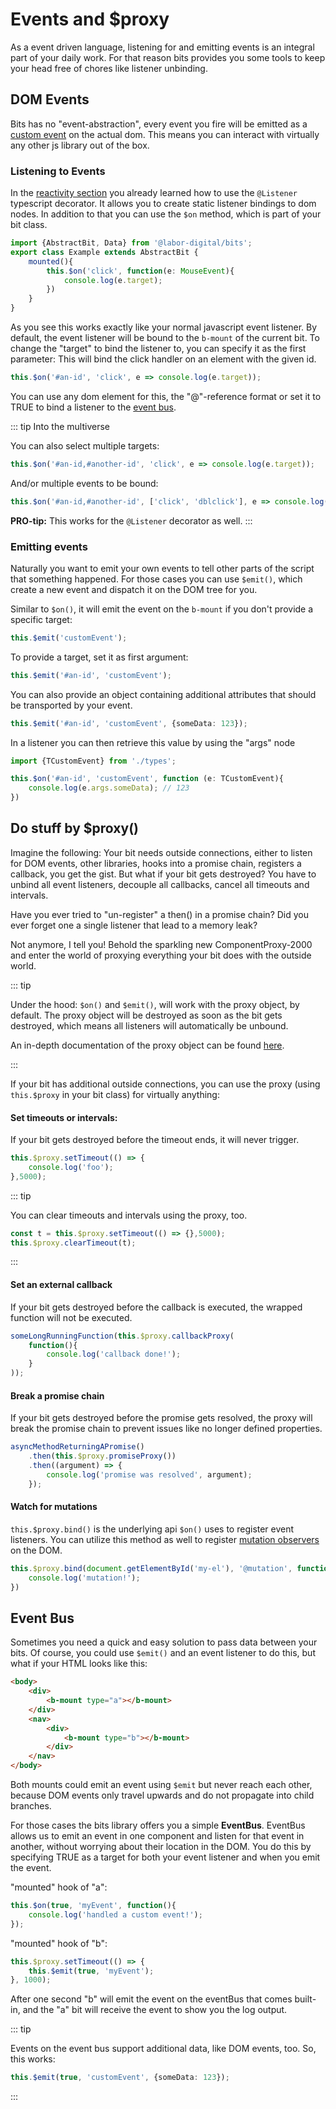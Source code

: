 # Events and $proxy
As a event driven language, listening for and emitting events is an integral part of your daily work.
For that reason bits provides you some tools to keep your head free of chores like listener unbinding.

## DOM Events

Bits has no "event-abstraction", every event you fire will be emitted as a [custom event](https://developer.mozilla.org/en-US/docs/Web/Guide/Events/Creating_and_triggering_events) on the actual dom.
This means you can interact with virtually any other js library out of the box. 

### Listening to Events

In the [reactivity section](/guide/Reactivity.md#bind-event-listeners) you already learned how to use the `@Listener` typescript decorator.
It allows you to create static listener bindings to dom nodes. In addition to that you can use the `$on` method, which is part of your bit class.

```typescript
import {AbstractBit, Data} from '@labor-digital/bits';
export class Example extends AbstractBit {
    mounted(){
        this.$on('click', function(e: MouseEvent){
            console.log(e.target);
        })
    }
}
```

As you see this works exactly like your normal javascript event listener. By default, the event listener will be 
bound to the `b-mount` of the current bit. To change the "target" to bind the listener to, you can specify it as the first parameter:
This will bind the click handler on an element with the given id.

```typescript
this.$on('#an-id', 'click', e => console.log(e.target));
```

You can use any dom element for this, the "@"-reference format or set it to TRUE to bind a listener to the [event bus](/guide/EventsAndProxy.md#event-bus).

::: tip Into the multiverse

You can also select multiple targets:

```typescript
this.$on('#an-id,#another-id', 'click', e => console.log(e.target));
```

And/or multiple events to be bound:

```typescript
this.$on('#an-id,#another-id', ['click', 'dblclick'], e => console.log(e.target));
```

**PRO-tip:** This works for the `@Listener` decorator as well.
:::

### Emitting events

Naturally you want to emit your own events to tell other parts of the script that something happened. 
For those cases you can use `$emit()`, which create a new event and dispatch it on the DOM tree for you.

Similar to `$on()`, it will emit the event on the `b-mount` if you don't provide a specific target:
```typescript
this.$emit('customEvent');
```

To provide a target, set it as first argument:
```typescript
this.$emit('#an-id', 'customEvent');
```

You can also provide an object containing additional attributes that should be transported by your event.

```typescript
this.$emit('#an-id', 'customEvent', {someData: 123});
```

In a listener you can then retrieve this value by using the "args" node

```typescript
import {TCustomEvent} from './types';

this.$on('#an-id', 'customEvent', function (e: TCustomEvent){
    console.log(e.args.someData); // 123
})
```

## Do stuff by $proxy()

Imagine the following: Your bit needs outside connections, either to listen for DOM events, other libraries, hooks into a promise chain,
registers a callback, you get the gist. But what if your bit gets destroyed? You have to unbind all event listeners, decouple
all callbacks, cancel all timeouts and intervals. 

Have you ever tried to "un-register" a then() in a promise chain?
Did you ever forget one a single listener that lead to a memory leak?

Not anymore, I tell you! Behold the sparkling new ComponentProxy-2000 and enter the world of proxying everything
your bit does with the outside world.

::: tip

Under the hood: `$on()` and `$emit()`, will work with the proxy object, by default. The proxy
object will be destroyed as soon as the bit gets destroyed, which means all listeners will automatically be unbound.

An in-depth documentation of the proxy object can be found [here](https://helferlein.labor.tools/classes/entities_componentproxy.componentproxy.html).

:::

If your bit has additional outside connections, you can use the proxy (using `this.$proxy` in your bit class) 
for virtually anything:

#### Set timeouts or intervals:
If your bit gets destroyed before the timeout ends, it will never trigger.
```typescript
this.$proxy.setTimeout(() => {
    console.log('foo');
},5000);
```

::: tip

You can clear timeouts and intervals using the proxy, too.

```typescript
const t = this.$proxy.setTimeout(() => {},5000);
this.$proxy.clearTimeout(t);
```
:::

#### Set an external callback
If your bit gets destroyed before the callback is executed, the wrapped function will not be executed.
```typescript
someLongRunningFunction(this.$proxy.callbackProxy(
    function(){
        console.log('callback done!');
    }
));
```

#### Break a promise chain
If your bit gets destroyed before the promise gets resolved, the proxy will break the promise chain to prevent
issues like no longer defined properties.

```typescript
asyncMethodReturningAPromise()
    .then(this.$proxy.promiseProxy())
    .then((argument) => {
        console.log('promise was resolved', argument);
    });
```

#### Watch for mutations
`this.$proxy.bind()` is the underlying api `$on()` uses to register event listeners.
You can utilize this method as well to register [mutation observers](https://developer.mozilla.org/en-US/docs/Web/API/MutationObserver) on the DOM.

```typescript
this.$proxy.bind(document.getElementById('my-el'), '@mutation', function(){
    console.log('mutation!');
})
```

## Event Bus

Sometimes you need a quick and easy solution to pass data between your bits. Of course,
you could use `$emit()` and an event listener to do this, but what if your HTML looks like this:

```html
<body>
    <div>
        <b-mount type="a"></b-mount>
    </div>
    <nav>
        <div>
            <b-mount type="b"></b-mount>
        </div>
    </nav>
</body>
```

Both mounts could emit an event using `$emit` but never reach each other, because DOM events only travel upwards
and do not propagate into child branches. 

For those cases the bits library offers you a simple **EventBus**. EventBus allows us to emit an event in one component and listen for that event in another,
without worrying about their location in the DOM. You do this by specifying TRUE as a target for both your event listener and when you emit the event.

"mounted" hook of "a":
```typescript
this.$on(true, 'myEvent', function(){
    console.log('handled a custom event!');
});
```

"mounted" hook of "b":
```typescript
this.$proxy.setTimeout(() => {
    this.$emit(true, 'myEvent');
}, 1000);
```

After one second "b" will emit the event on the eventBus that comes built-in, and the "a" bit will
receive the event to show you the log output.

::: tip

Events on the event bus support additional data, like DOM events, too. So, this works:

```typescript
this.$emit(true, 'customEvent', {someData: 123});
```

:::